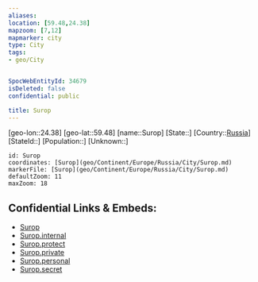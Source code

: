 ```yaml
---
aliases: 
location: [59.48,24.38]
mapzoom: [7,12] 
mapmarker: city 
type: City
tags:
- geo/City


SpocWebEntityId: 34679
isDeleted: false
confidential: public

title: Surop
---
```

[geo-lon::24.38]
[geo-lat::59.48]
[name::Surop]
[State::]
[Country::[Russia](geo/Continent/Europe/Russia.md)]
[StateId::]
[Population::]
[Unknown::]


```leaflet
id: Surop
coordinates: [Surop](geo/Continent/Europe/Russia/City/Surop.md)
markerFile: [Surop](geo/Continent/Europe/Russia/City/Surop.md)
defaultZoom: 11 
maxZoom: 18
```


## Confidential Links & Embeds: 
- [Surop](../../../../../../_public/geo/Continent/Europe/Russia/City/Surop.md) 
- [Surop.internal](../../../../../../_internal/geo/Continent/Europe/Russia/City/Surop.internal.md) 
- [Surop.protect](../../../../../../_protect/geo/Continent/Europe/Russia/City/Surop.protect.md) 
- [Surop.private](../../../../../../_private/geo/Continent/Europe/Russia/City/Surop.private.md) 
- [Surop.personal](../../../../../../_personal/geo/Continent/Europe/Russia/City/Surop.personal.md) 
- [Surop.secret](../../../../../../_secret/geo/Continent/Europe/Russia/City/Surop.secret.md) 
